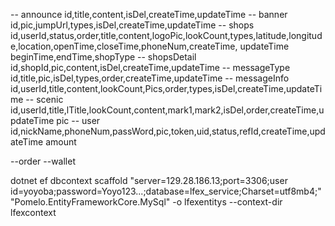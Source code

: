 
-- announce
id,title,content,isDel,createTime,updateTime
-- banner
id,pic,jumpUrl,types,isDel,createTime,updateTime
-- shops
id,userId,status,order,title,content,logoPic,lookCount,types,latitude,longitude,location,openTime,closeTime,phoneNum,createTime,
updateTime
beginTime,endTime,shopType
-- shopsDetail
id,shopId,pic,content,isDel,createTime,updateTime
-- messageType
id,title,pic,isDel,types,order,createTime,updateTime
-- messageInfo
id,userId,title,content,lookCount,Pics,order,types,isDel,createTime,updateTime
-- scenic
id,userId,title,lTitle,lookCount,content,mark1,mark2,isDel,order,createTime,updateTime
pic
-- user
id,nickName,phoneNum,passWord,pic,token,uid,status,refId,createTime,updateTime
amount

--order
--wallet



dotnet ef dbcontext scaffold "server=129.28.186.13;port=3306;user id=yoyoba;password=Yoyo123...;database=lfex_service;Charset=utf8mb4;" "Pomelo.EntityFrameworkCore.MySql" -o lfexentitys --context-dir lfexcontext